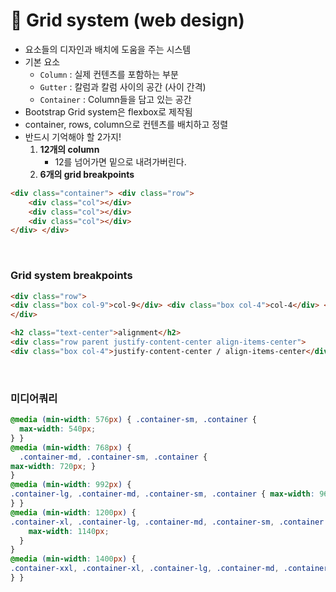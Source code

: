 # 🧩 Grid system (web design)

- 요소들의 디자인과 배치에 도움을 주는 시스템
- 기본 요소
  - `Column` : 실제 컨텐츠를 포함하는 부분
  - `Gutter` : 칼럼과 칼럼 사이의 공간 (사이 간격)
  - `Container` : Column들을 담고 있는 공간
- Bootstrap Grid system은 flexbox로 제작됨
- container, rows, column으로 컨텐츠를 배치하고 정렬
- 반드시 기억해야 할 2가지!
  1. **12개의 column**
     - 12를 넘어가면 밑으로 내려가버린다.
  2. **6개의 grid breakpoints**

```html
<div class="container"> <div class="row">
    <div class="col"></div>
    <div class="col"></div>
    <div class="col"></div>
</div> </div>
```

<br>

### Grid system breakpoints

```html
<div class="row">
<div class="box col-9">col-9</div> <div class="box col-4">col-4</div> <div class="box col-3">col-3</div>
</div>

<h2 class="text-center">alignment</h2>
<div class="row parent justify-content-center align-items-center">
<div class="box col-4">justify-content-center / align-items-center</div> </div>
```

<br>

### 미디어쿼리

```css
@media (min-width: 576px) { .container-sm, .container {
  max-width: 540px;
} }
@media (min-width: 768px) {
  .container-md, .container-sm, .container {
max-width: 720px; }
}
@media (min-width: 992px) {
.container-lg, .container-md, .container-sm, .container { max-width: 960px;
} }
@media (min-width: 1200px) {
.container-xl, .container-lg, .container-md, .container-sm, .container {
    max-width: 1140px;
  }
}
@media (min-width: 1400px) {
.container-xxl, .container-xl, .container-lg, .container-md, .container-sm, .container { max-width: 1320px;
} }
```
